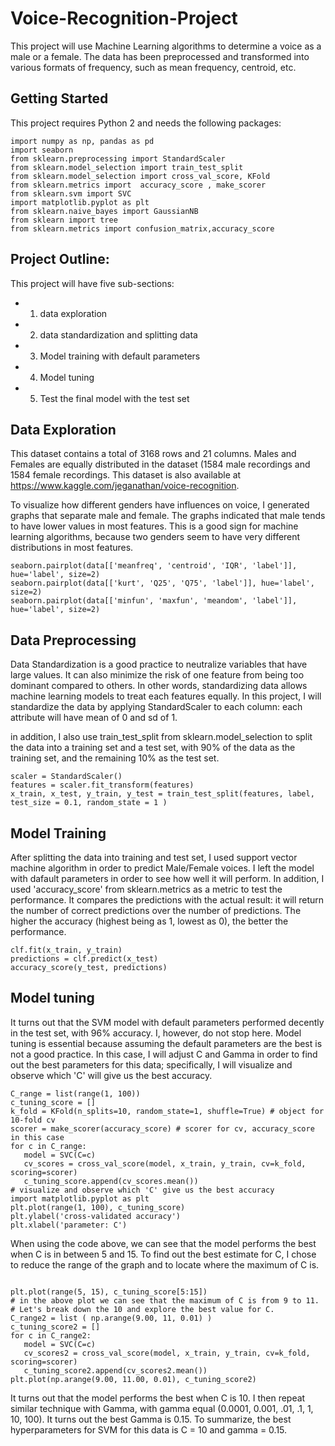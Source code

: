 # Voice-Recognition-Project
This project will use Machine Learning algorithms to determine a voice as a male or a female. The data has been preprocessed and transformed into various formats of frequency, such as mean frequency, centroid, etc. 

## Getting Started
This project requires Python 2 and needs the following packages:
```
import numpy as np, pandas as pd
import seaborn
from sklearn.preprocessing import StandardScaler
from sklearn.model_selection import train_test_split
from sklearn.model_selection import cross_val_score, KFold
from sklearn.metrics import  accuracy_score , make_scorer
from sklearn.svm import SVC
import matplotlib.pyplot as plt
from sklearn.naive_bayes import GaussianNB
from sklearn import tree
from sklearn.metrics import confusion_matrix,accuracy_score
```
## Project Outline:
This project will have five sub-sections:
- 1. data exploration
- 2. data standardization and splitting data
- 3. Model training with default parameters
- 4. Model tuning
- 5. Test the final model with the test set

## Data Exploration
This dataset contains a total of 3168 rows and 21 columns. Males and Females are equally distributed in the dataset (1584 male recordings and 1584 female recordings. This dataset is also available at https://www.kaggle.com/jeganathan/voice-recognition. 

To visualize how different genders have influences on voice, I generated graphs that separate male and female. The graphs indicated that male tends to have lower values in most features. This is a good sign for machine learning algorithms, because two genders seem to have very different distributions in most features. 

```
seaborn.pairplot(data[['meanfreq', 'centroid', 'IQR', 'label']], hue='label', size=2)
seaborn.pairplot(data[['kurt', 'Q25', 'Q75', 'label']], hue='label', size=2)
seaborn.pairplot(data[['minfun', 'maxfun', 'meandom', 'label']], hue='label', size=2)
```

## Data Preprocessing
Data Standardization is a good practice to neutralize variables that have large values. It can also minimize the risk of one feature from being too dominant compared to others. In other words, standardizing data allows machine learning models to treat each features equally. In this project, I will standardize the data by applying StandardScaler to each column: each attribute will have mean of 0 and sd of 1. 

in addition, I also use train_test_split from sklearn.model_selection to split the data into a training set and a test set, with 90% of the data as the training set, and the remaining 10% as the test set. 
```
scaler = StandardScaler()
features = scaler.fit_transform(features)
x_train, x_test, y_train, y_test = train_test_split(features, label, test_size = 0.1, random_state = 1 )
```

## Model Training
After splitting the data into training and test set, I used support vector machine algorithm in order to predict Male/Female voices. I left the model with dafault parameters in order to see how well it will perform. 
In addition, I used 'accuracy_score' from sklearn.metrics as a metric to test the performance. It compares the predictions with the actual result: it will return the number of correct predictions over the number of predictions. The higher the accuracy (highest being as 1, lowest as 0), the better the performance. 
```
clf.fit(x_train, y_train)
predictions = clf.predict(x_test)
accuracy_score(y_test, predictions)
```
## Model tuning
It turns out that the SVM model with default parameters performed decently in the test set, with 96% accuracy. I, however, do not stop here. Model tuning is essential because assuming the default parameters are the best is not a good practice. In this case, I will adjust C and Gamma in order to find out the best parameters for this data; specifically, I will visualize and observe which 'C' will give us the best accuracy. 
```
C_range = list(range(1, 100))
c_tuning_score = []
k_fold = KFold(n_splits=10, random_state=1, shuffle=True) # object for 10-fold cv
scorer = make_scorer(accuracy_score) # scorer for cv, accuracy_score in this case
for c in C_range:
   model = SVC(C=c)
   cv_scores = cross_val_score(model, x_train, y_train, cv=k_fold, scoring=scorer)
   c_tuning_score.append(cv_scores.mean())
# visualize and observe which 'C' give us the best accuracy
import matplotlib.pyplot as plt
plt.plot(range(1, 100), c_tuning_score)
plt.ylabel('cross-validated accuracy')
plt.xlabel('parameter: C')
```
When using the code above, we can see that the model performs the best when C is in between 5 and 15. To find out the best estimate for C, I chose to reduce the range of the graph and to locate where the maximum of C is. 
```

plt.plot(range(5, 15), c_tuning_score[5:15])
# in the above plot we can see that the maximum of C is from 9 to 11.
# Let's break down the 10 and explore the best value for C.
C_range2 = list ( np.arange(9.00, 11, 0.01) )
c_tuning_score2 = []
for c in C_range2:
   model = SVC(C=c)
   cv_scores2 = cross_val_score(model, x_train, y_train, cv=k_fold, scoring=scorer)
   c_tuning_score2.append(cv_scores2.mean())
plt.plot(np.arange(9.00, 11.00, 0.01), c_tuning_score2)
```
It turns out that the model performs the best when C is 10. 
I then repeat similar technique with Gamma, with gamma equal (0.0001, 0.001, .01, .1, 1, 10, 100). It turns out the best Gamma is 0.15.
To summarize, the best hyperparameters for SVM for this data is C = 10 and gamma = 0.15.



